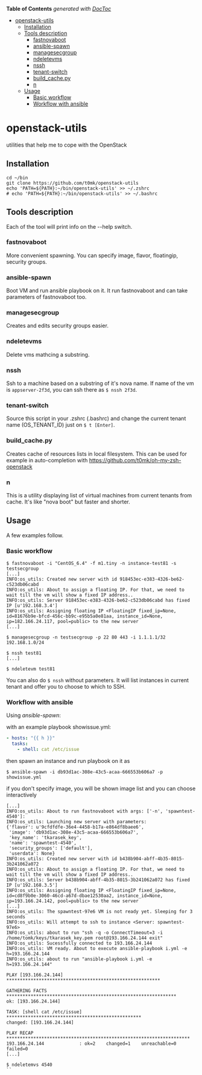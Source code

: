 <!-- START doctoc generated TOC please keep comment here to allow auto update -->
<!-- DON'T EDIT THIS SECTION, INSTEAD RE-RUN doctoc TO UPDATE -->
**Table of Contents**  *generated with [DocToc](http://doctoc.herokuapp.com/)*

- [openstack-utils](#openstack-utils)
  - [Installation](#installation)
  - [Tools description](#tools-description)
    - [fastnovaboot](#fastnovaboot)
    - [ansible-spawn](#ansible-spawn)
    - [managesecgroup](#managesecgroup)
    - [ndeletevms](#ndeletevms)
    - [nssh](#nssh)
    - [tenant-switch](#tenant-switch)
    - [build\_cache.py](#build\_cachepy)
    - [n](#n)
  - [Usage](#usage)
    - [Basic workflow](#basic-workflow)
    - [Workflow with ansible](#workflow-with-ansible)

<!-- END doctoc generated TOC please keep comment here to allow auto update -->

# openstack-utils

utilities that help me to cope with the OpenStack

## Installation

```
cd ~/bin
git clone https://github.com/t0mk/openstack-utils
echo 'PATH=${PATH}:~/bin/openstack-utils' >> ~/.zshrc
# echo 'PATH=${PATH}:~/bin/openstack-utils' >> ~/.bashrc
```
## Tools description

Each of the tool will print info on the --help switch.

### fastnovaboot
More convenient spawning. You can specify image, flavor, floatingip, security groups.

### ansible-spawn
Boot VM and run ansible playbook on it. It run fastnovaboot and can take parameters of fastnovaboot too.

### managesecgroup
Creates and edits security groups easier.

### ndeletevms
Delete vms mathcing a substring.

### nssh
Ssh to a machine based on a substring of it's nova name. If name of the vm is `appserver-2f3d`, you can ssh there as `$ nssh 2f3d`.

### tenant-switch
Source this script in your .zshrc (.bashrc) and change the current tenant name (OS_TENANT_ID) just on `$ t [Enter]`.

### build\_cache.py
Creates cache of resources lists in local filesystem. This can be used for example in auto-completion with https://github.com/t0mk/oh-my-zsh-openstack

### n
This is a utility displaying list of virtual machines from current tenants from cache. It's like "nova boot" but faster and shorter.


## Usage

A few examples follow.

### Basic workflow

```
$ fastnovaboot -i "CentOS_6.4" -f m1.tiny -n instance-test81 -s testsecgroup
[...]
INFO:os_utils: Created new server with id 918453ec-e383-4326-be62-c523db06cabd
INFO:os_utils: About to assign a floating IP. For that, we need to wait till the vm will show a fixed IP address..
INFO:os_utils: Server 918453ec-e383-4326-be62-c523db06cabd has fixed IP [u'192.168.3.4']
INFO:os_utils: Assigning floating IP <FloatingIP fixed_ip=None, id=81676b9e-bfcd-456c-bb9c-e95b5a0e81aa, instance_id=None, ip=182.166.24.117, pool=public> to the new server
[...]

$ managesecgroup -n testsecgroup -p 22 80 443 -i 1.1.1.1/32 192.168.1.0/24

$ nssh test81
[...]

$ ndeletevm test81
```

You can also do `$ nssh` without parameters. It will list instances in current tenant and offer you to choose to which to SSH.

### Workflow with ansible

Using _ansible-spawn_:

with an example playbook showissue.yml:
```yaml
- hosts: "{{ h }}"
  tasks:
    - shell: cat /etc/issue
```
then spawn an instance and run playbook on it as

```
$ ansible-spawn -i db93d1ac-308e-43c5-acaa-666553b606a7 -p showissue.yml
```

if you don't specify image, you will be shown image list and you can choose interactively

```
[...]
INFO:os_utils: About to run fastnovaboot with args: ['-n', 'spawntest-4540']:
INFO:os_utils: Launching new server with parameters:
{'flavor': u'9cfdfdfe-36e4-4458-b17a-e864df8baee6',
 'image': 'db93d1ac-308e-43c5-acaa-666553b606a7',
 'key_name': 'tkarasek_key',
 'name': 'spawntest-4540',
 'security_groups': ['default'],
 'userdata': None}
INFO:os_utils: Created new server with id b438b904-abff-4b35-8015-3b241062a072
INFO:os_utils: About to assign a floating IP. For that, we need to wait till the vm will show a fixed IP address..
INFO:os_utils: Server b438b904-abff-4b35-8015-3b241062a072 has fixed IP [u'192.168.3.5']
INFO:os_utils: Assigning floating IP <FloatingIP fixed_ip=None, id=cd8f9b0e-3060-46cd-a67d-dbae12530aa2, instance_id=None, ip=193.166.24.142, pool=public> to the new server
[...]
INFO:os_utils: The spawntest-97e6 VM is not ready yet. Sleeping for 3 seconds
INFO:os_utils: Will attempt to ssh to instance <Server: spawntest-97e6>
INFO:os_utils: about to run "ssh -q -o ConnectTimeout=3 -i /home/tomk/keys/tkarasek_key.pem root@193.166.24.144 exit"
INFO:os_utils: Sucessfully connected to 193.166.24.144
INFO:os_utils: VM ready. About to execute ansible-playbook i.yml -e h=193.166.24.144
INFO:os_utils: about to run "ansible-playbook i.yml -e h=193.166.24.144"

PLAY [193.166.24.144] *********************************************************

GATHERING FACTS ***************************************************************
ok: [193.166.24.144]

TASK: [shell cat /etc/issue] **************************************************
changed: [193.166.24.144]

PLAY RECAP ********************************************************************
193.166.24.144             : ok=2    changed=1    unreachable=0    failed=0
[...]

$ ndeletemvs 4540
``
